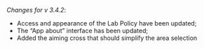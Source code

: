 _Changes for v 3.4.2_:
- Access and appearance of the Lab Policy have been updated;
- The “App about” interface has been updated;
- Added the aiming cross that should simplify the area selection
